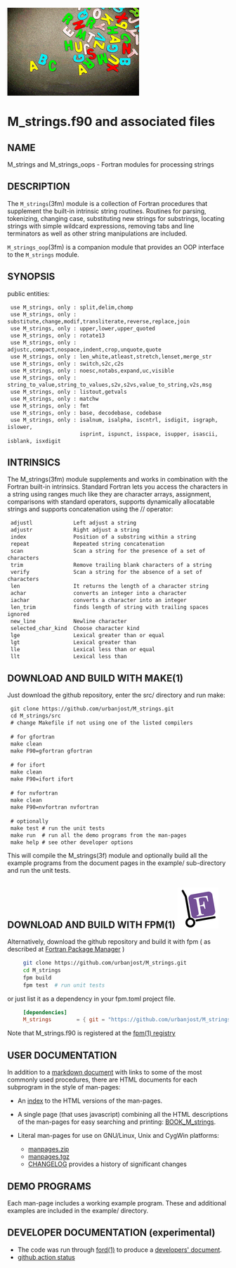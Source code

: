 ![string](docs/images/alphabet.gif)
# M_strings.f90 and associated files

## NAME
   M_strings and M_strings_oops - Fortran modules for processing strings

## DESCRIPTION
The `M_strings`(3fm) module is a collection of Fortran procedures that
supplement the built-in intrinsic string routines.  Routines for parsing,
tokenizing, changing case, substituting new strings for substrings,
locating strings with simple wildcard expressions, removing tabs and
line terminators as well as other string manipulations are included.

`M_strings_oop`(3fm) is a companion module that provides an OOP interface
to the `M_strings` module.

## SYNOPSIS
public entities:

     use M_strings, only : split,delim,chomp
     use M_strings, only : substitute,change,modif,transliterate,reverse,replace,join
     use M_strings, only : upper,lower,upper_quoted
     use M_strings, only : rotate13
     use M_strings, only : adjustc,compact,nospace,indent,crop,unquote,quote
     use M_strings, only : len_white,atleast,stretch,lenset,merge_str
     use M_strings, only : switch,s2c,c2s
     use M_strings, only : noesc,notabs,expand,uc,visible
     use M_strings, only : string_to_value,string_to_values,s2v,s2vs,value_to_string,v2s,msg
     use M_strings, only : listout,getvals
     use M_strings, only : matchw
     use M_strings, only : fmt
     use M_strings, only : base, decodebase, codebase
     use M_strings, only : isalnum, isalpha, iscntrl, isdigit, isgraph, islower,
                           isprint, ispunct, isspace, isupper, isascii, isblank, isxdigit

## INTRINSICS

The M_strings(3fm) module supplements and works in combination with
the Fortran built-in intrinsics. Standard Fortran lets you access the
characters in a string using ranges much like they are character arrays,
assignment, comparisons with standard operators, supports dynamically
allocatable strings and supports concatenation using the // operator:

     adjustl             Left adjust a string
     adjustr             Right adjust a string
     index               Position of a substring within a string
     repeat              Repeated string concatenation
     scan                Scan a string for the presence of a set of characters
     trim                Remove trailing blank characters of a string
     verify              Scan a string for the absence of a set of characters
     len                 It returns the length of a character string
     achar               converts an integer into a character
     iachar              converts a character into an integer
     len_trim            finds length of string with trailing spaces ignored
     new_line            Newline character
     selected_char_kind  Choose character kind
     lge                 Lexical greater than or equal
     lgt                 Lexical greater than
     lle                 Lexical less than or equal
     llt                 Lexical less than

## DOWNLOAD AND BUILD WITH MAKE(1)
Just download the github repository, enter the src/ directory and run make:

     git clone https://github.com/urbanjost/M_strings.git
     cd M_strings/src
     # change Makefile if not using one of the listed compilers
     
     # for gfortran
     make clean
     make F90=gfortran gfortran
     
     # for ifort
     make clean
     make F90=ifort ifort

     # for nvfortran
     make clean
     make F90=nvfortran nvfortran

     # optionally
     make test # run the unit tests
     make run  # run all the demo programs from the man-pages
     make help # see other developer options

This will compile the M_strings(3f) module and optionally build all the
example programs from the document pages in the example/ sub-directory
and run the unit tests.

## DOWNLOAD AND BUILD WITH FPM(1) ![fpm](docs/images/fpm_logo.gif)

Alternatively, download the github repository and build it with 
fpm ( as described at [Fortran Package Manager](https://github.com/fortran-lang/fpm) )

```bash
     git clone https://github.com/urbanjost/M_strings.git
     cd M_strings
     fpm build
     fpm test  # run unit tests
```

or just list it as a dependency in your fpm.toml project file.

```toml
     [dependencies]
     M_strings        = { git = "https://github.com/urbanjost/M_strings.git" ,tag="v1.0.1"}
```

Note that M_strings.f90 is registered at the [fpm(1) registry](https://github.com/fortran-lang/fpm-registry)


## USER DOCUMENTATION

   In addition to a [markdown document](HIGHLIGHTS.md)  with links to
   some of the most commonly used procedures, there are HTML documents for each
   subprogram in the style of man-pages:

 - An [index](https://urbanjost.github.io/M_strings/man3.html) to the HTML versions
   of the man-pages.

 - A single page (that uses javascript) combining all the HTML descriptions of the man-pages
   for easy searching and printing:
   [BOOK_M_strings](https://urbanjost.github.io/M_strings/BOOK_M_strings.html).

 - Literal man-pages for use on GNU/Linux, Unix and CygWin platforms:
    + [manpages.zip](https://urbanjost.github.io/M_strings/manpages.zip) 
    + [manpages.tgz](https://urbanjost.github.io/M_strings/manpages.tgz) 
    + [CHANGELOG](docs/CHANGELOG.md) provides a history of significant changes

## DEMO PROGRAMS

Each man-page includes a working example program. These and additional
examples are included in the example/ directory.

## DEVELOPER DOCUMENTATION (__experimental__)

   - The code was run through [ford(1)](https://politicalphysicist.github.io/ford-fortran-documentation.html)
     to produce a [developers' document](https://urbanjost.github.io/M_strings/fpm-ford/index.html).
   - [github action status](docs/STATUS.md) 

